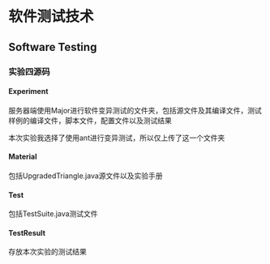 # 软件测试技术

## Software Testing

### 实验四源码

#### Experiment

服务器端使用Major进行软件变异测试的文件夹，包括源文件及其编译文件，测试样例的编译文件，脚本文件，配置文件以及测试结果

本次实验我选择了使用ant进行变异测试，所以仅上传了这一个文件夹

#### Material

包括UpgradedTriangle.java源文件以及实验手册

#### Test

包括TestSuite.java测试文件

#### TestResult

存放本次实验的测试结果

